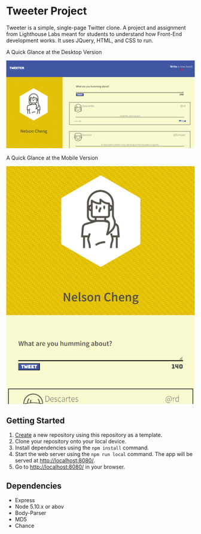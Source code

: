 # Tweeter Project

Tweeter is a simple, single-page Twitter clone. A project and assignment from Lighthouse Labs meant for students to understand how Front-End development works. It uses JQuery, HTML, and CSS to run.

A Quick Glance at the Desktop Version

!["Screenshot of Desktop Version"](https://github.com/nelsonchengg/tweeter/blob/master/public/images/Desktop%20Version.png?raw=true)

A Quick Glance at the Mobile Version

!["Screenshot of Mobile Version"](https://github.com/nelsonchengg/tweeter/blob/master/public/images/Mobile%20Version.png?raw=true)



## Getting Started

1. [Create](https://docs.github.com/en/repositories/creating-and-managing-repositories/creating-a-repository-from-a-template) a new repository using this repository as a template.
2. Clone your repository onto your local device.
3. Install dependencies using the `npm install` command.
3. Start the web server using the `npm run local` command. The app will be served at <http://localhost:8080/>.
4. Go to <http://localhost:8080/> in your browser.

## Dependencies

- Express
- Node 5.10.x or abov
- Body-Parser
- MD5
- Chance